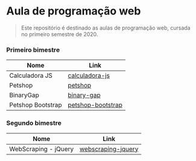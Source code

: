 # Aula de programação web
> Este repositório é destinado as aulas de programação web, cursada no primeiro semestre de 2020.

### Primeiro bimestre
                    
Nome  | Link
------------- | -------------
Calculadora JS | [calculadora-js](https://github.com/gabrielcilico/calculator-js)
Petshop  | [petshop](https://github.com/gabrielcilico/programacao-web-petshop)
BinaryGap  | [binary-gap](https://github.com/gabrielcilico/programacao-web-binary-gap)
Petshop Bootstrap | [petshop-bootstrap](https://github.com/gabrielcilico/programacao-web-petshop-bootstrap)

### Segundo bimestre
                    
Nome  | Link
------------- | -------------
WebScraping - jQuery | [webscraping-jquery](https://github.com/gabrielcilico/webscraping-jquery)
